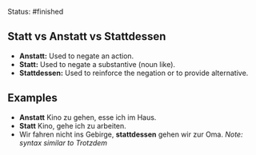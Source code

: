 Status: #finished 
## Statt vs Anstatt vs Stattdessen
- **Anstatt:** Used to negate an action. 
- **Statt:** Used to negate a substantive (noun like).
- **Stattdessen:** Used to reinforce the negation or to provide alternative.
## Examples
- **Anstatt** Kino zu gehen, esse ich im Haus. 
- **Statt** Kino, gehe ich zu arbeiten. 
- Wir fahren nicht ins Gebirge, **stattdessen** gehen wir zur Oma. 
	*Note: syntax similar to Trotzdem*